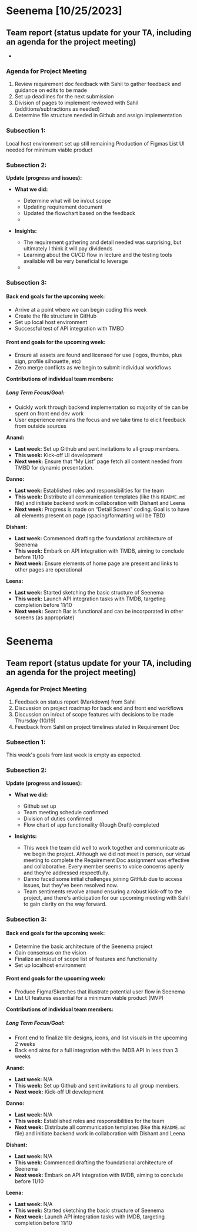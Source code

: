 # Seenema [10/25/2023]

## Team report (status update for your TA, including an agenda for the project meeting)
- 

### Agenda for Project Meeting
1. Review requirement doc feedback with Sahil to gather feedback and guidance on edits to be made
2. Set up deadlines for the next submission
3. Division of pages to implement reviewed with Sahil (additions/subtractions as needed)
4. Determine file structure needed in Github and assign implementation

### Subsection 1:
Local host  environment set up still remaining
Production of Figmas
List UI needed for minimum viable product

### Subsection 2:
**Update (progress and issues):** 

- **What we did:**
  - Determine what will be in/out scope
  - Updating requirement document
  - Updated the flowchart based on the feedback
  - 

- **Insights:**
  - The requirement gathering and detail needed was surprising, but ultimately I think it will pay dividends
  - Learning about the CI/CD flow in lecture and the testing tools available will be very beneficial to leverage
  - 

### Subsection 3:

#### Back end goals for the upcoming week:
- Arrive at a point where we can begin coding this week
- Create the file structure in GitHub
- Set up local host environment
- Successful test of API integration with TMBD

#### Front end goals for the upcoming week:
- Ensure all assets are found and licensed for use (logos, thumbs, plus sign, profile silhouette, etc)
- Zero merge conflicts as we begin to submit individual workflows

**Contributions of individual team members:**

##### Long Term Focus/Goal:
- Quickly work through backend implementation so majority of tie can be spent on front end dev work
- User experience remains the focus and we take time to elicit feedback from outside sources

**Anand:**
- **Last week:** Set up Github and sent invitations to all group members.
- **This week:** Kick-off UI development
- **Next week:** Ensure that “My List” page fetch all content needed from TMBD for dynamic presentation.

**Danno:**
- **Last week:** Established roles and responsibilities for the team
- **This week:** Distribute all communication templates (like this `README.md` file) and initiate backend work in collaboration with Dishant and Leena
- **Next week:** Progress is made on “Detail Screen” coding. Goal is to have all elements present on page (spacing/formatting will be TBD)

**Dishant:**
- **Last week:** Commenced drafting the foundational architecture of Seenema
- **This week:** Embark on API integration with TMDB, aiming to conclude before 11/10
- **Next week:** Ensure elements of home page are present and links to other pages are operational

**Leena:**
- **Last week:** Started sketching the basic structure of Seenema
- **This week:** Launch API integration tasks with TMDB, targeting completion before 11/10
- **Next week:** Search Bar is functional and can be incorporated in other screens (as appropriate)





# Seenema

## Team report (status update for your TA, including an agenda for the project meeting)

### Agenda for Project Meeting
1. Feedback on status report (Markdown) from Sahil
2. Discussion on project roadmap for back end and front end workflows
3. Discussion on in/out of scope features with decisions to be made Thursday (10/19)
4. Feedback from Sahil on project timelines stated in Requirement Doc

### Subsection 1:
This week's goals from last week is empty as expected.

### Subsection 2:
**Update (progress and issues):** 

- **What we did:**
  - Github set up
  - Team meeting schedule confirmed
  - Division of duties confirmed
  - Flow chart of app functionality (Rough Draft) completed

- **Insights:**
  - This week the team did well to work together and communicate as we begin the project. Although we did not meet in person, our virtual meeting to complete the Requirement Doc assignment was effective and collaborative. Every member seems to voice concerns openly and they're addressed respectfully.
  - Danno faced some initial challenges joining GitHub due to access issues, but they've been resolved now.
  - Team sentiments revolve around ensuring a robust kick-off to the project, and there's anticipation for our upcoming meeting with Sahil to gain clarity on the way forward.

### Subsection 3:

#### Back end goals for the upcoming week:
- Determine the basic architecture of the Seenema project
- Gain consensus on the vision
- Finalize an in/out of scope list of features and functionality
- Set up localhost environment

#### Front end goals for the upcoming week:
- Produce Figma/Sketches that illustrate potential user flow in Seenema
- List UI features essential for a minimum viable product (MVP)

**Contributions of individual team members:**

##### Long Term Focus/Goal:
- Front end to finalize tile designs, icons, and list visuals in the upcoming 2 weeks
- Back end aims for a full integration with the IMDB API in less than 3 weeks

**Anand:**
- **Last week:** N/A
- **This week:** Set up Github and sent invitations to all group members.
- **Next week:** Kick-off UI development

**Danno:**
- **Last week:** N/A
- **This week:** Established roles and responsibilities for the team
- **Next week:** Distribute all communication templates (like this `README.md` file) and initiate backend work in collaboration with Dishant and Leena

**Dishant:**
- **Last week:** N/A
- **This week:** Commenced drafting the foundational architecture of Seenema
- **Next week:** Embark on API integration with IMDB, aiming to conclude before 11/10

**Leena:**
- **Last week:** N/A
- **This week:** Started sketching the basic structure of Seenema
- **Next week:** Launch API integration tasks with IMDB, targeting completion before 11/10
